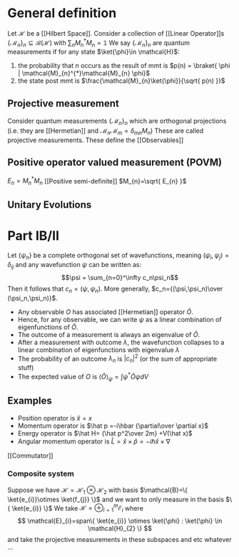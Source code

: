 # General definition
Let $\mathcal{H}$ be a [[Hilbert Space]]. 
Consider a collection of [[Linear Operator]]s $\{ \mathcal{M}_{n} \}_{n} \subseteq \mathcal{B(\mathcal{H})}$ with $\sum_{n}M_{n}^{*}M_{n}=\mathbb{1}$
We say $\{ \mathcal{M}_{n} \}_{n}$ are quantum measurements if for any state $\ket{\phi}\in \mathcal{H}$:
1. the probability that $n$ occurs as the result of mmt is $p(n) = \braket{ \phi | \mathcal{M}_{n}^{*}\mathcal{M}_{n} \phi}$
2. the state post mmt is $\frac{\mathcal{M}_{n}\ket{\phi}}{\sqrt{ p(n) }}$
## Projective measurement
Consider quantum measurements $\{ \mathcal{M}_{n} \}_{n}$ which are orthogonal projections 
(i.e. they are [[Hermetian]] and $\mathcal{M}_{n}\mathcal{M}_{m}=\delta_{mn}M_{n}$)
These are called projective measurements.
These define the [[Observables]]
## Positive operator valued measurement (POVM)
$E_{n}=M_{n}^{*}M_{n}$ [[Positive semi-definite]]
$M_{n}=\sqrt{ E_{n} }$
## Unitary Evolutions

# Part IB/II
Let $\{\psi_n\}$ be a complete orthogonal set of wavefunctions, meaning $(\psi_i,\psi_j)=\delta_{ij}$ and any wavefunction $\psi$ can be written as:
$$\psi = \sum_{n=0}^\infty c_n\psi_n$$
Then it follows that $c_n=(\psi,\psi_n)$. More generally, $c_n={(\psi,\psi_n)\over (\psi_n,\psi_n)}$. 

- Any observable $O$ has associated [[Hermetian]] operator $\hat O$.
- Hence, for any observable, we can write $\psi$ as a linear combination of eigenfunctions of $\hat O$.
- The outcome of a measurement is always an eigenvalue of $\hat O$.
- After a measurement with outcome $\lambda$, the wavefunction collapses to a linear combination of eigenfunctions with eigenvalue $\lambda$
- The probability of an outcome $\lambda_n$ is $|c_n|^2$ (or the sum of appropriate stuff)
- The expected value of $O$ is $\langle\hat O \rangle_\psi = \int\psi^*\hat O\psi dV$

## Examples
- Position operator is $\hat x=x$
- Momentum operator is $\hat p =-i\hbar {\partial\over \partial x}$
- Energy operator is $\hat H= {\hat p^2\over 2m} +V(\hat x)$
- Angular momentum operator is $\hat L=\hat x\times\hat p=-i\hbar\hat x\times\nabla$ 


[[Commutator]]

### Composite system
Suppose we have $\mathcal{H}=\mathcal{H}_{1}\otimes \mathcal{H}_{2}$ with basis $\mathcal{B}=\{ \ket{e_{i}}\otimes \ket{f_{j}} \}$
and we want to only measure in the basis $\{ \ket{e_{i}} \}$
We take $\mathcal{H}=\oplus_{i=1}^{m}\mathcal{E}_{i}$
where
$$
\mathcal{E}_{i}=span\{ \ket{e_{i}} \otimes \ket{\phi} : \ket{\phi} \in \mathcal{H}_{2} \}
$$
and take the projective measurements in these subspaces and etc whatever ... 
